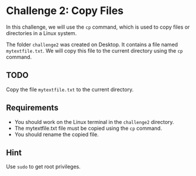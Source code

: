 # Challenge 2: Copy Files

In this challenge, we will use the `cp` command, which is used to copy files or directories in a Linux system.

The folder `challenge2` was created on Desktop. It contains a file named `mytextfile.txt`. We will copy this file to the current directory using the `cp` command.

## TODO

Copy the file `mytextfile.txt` to the current directory.

## Requirements

* You should work on the Linux terminal in the `challenge2` directory.
* The mytextfile.txt file must be copied using the `cp` command.
* You should rename the copied file.

## Hint

Use `sudo` to get root privileges.
